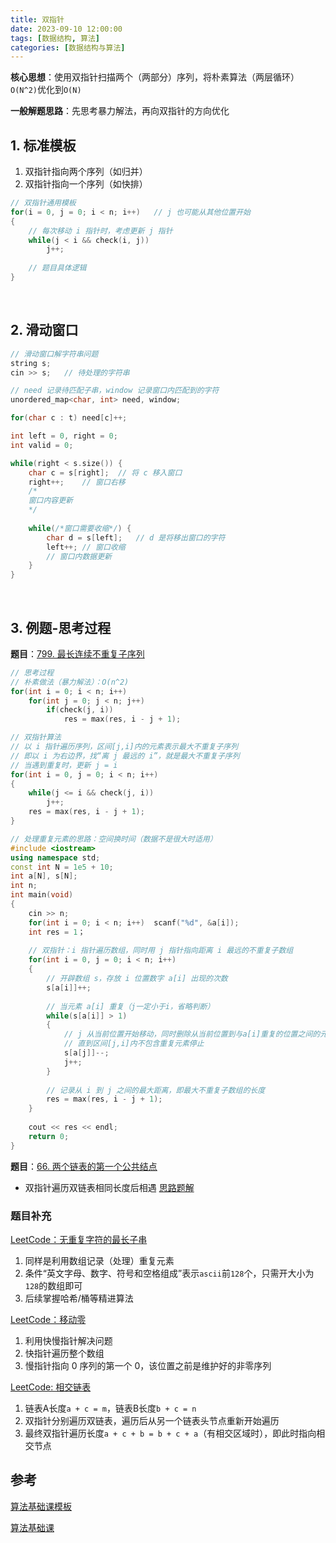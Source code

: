 ```yaml
---
title: 双指针
date: 2023-09-10 12:00:00
tags: [数据结构, 算法]
categories: [数据结构与算法]
---
```


**核心思想**：使用双指针扫描两个（两部分）序列，将朴素算法（两层循环）`O(N^2)`优化到`O(N)`

**一般解题思路**：先思考暴力解法，再向双指针的方向优化

<!--more-->

## 1. 标准模板

1. 双指针指向两个序列（如归并）
2. 双指针指向一个序列（如快排）

```cpp
// 双指针通用模板
for(i = 0, j = 0; i < n; i++)	// j 也可能从其他位置开始
{
    // 每次移动 i 指针时，考虑更新 j 指针
    while(j < i && check(i, j))
        j++;
    
    // 题目具体逻辑
}
```

<br>

## 2. 滑动窗口

```cpp
// 滑动窗口解字符串问题
string s;
cin >> s;	// 待处理的字符串

// need 记录待匹配子串，window 记录窗口内匹配到的字符
unordered_map<char, int> need, window;

for(char c : t) need[c]++;

int left = 0, right = 0;
int valid = 0;

while(right < s.size()) {
    char c = s[right];	// 将 c 移入窗口
    right++;	// 窗口右移
    /*
    窗口内容更新
    */
    
    while(/*窗口需要收缩*/) {
        char d = s[left];	// d 是将移出窗口的字符
        left++;	// 窗口收缩
        // 窗口内数据更新
    }
}
```



<br>

## 3. 例题-思考过程

**题目**：[799. 最长连续不重复子序列](https://www.acwing.com/problem/content/801/)

```cpp
// 思考过程
// 朴素做法（暴力解法）：O(n^2)
for(int i = 0; i < n; i++)
    for(int j = 0; j < n; j++)
        if(check(j, i))
        	res = max(res, i - j + 1);

// 双指针算法
// 以 i 指针遍历序列，区间[j,i]内的元素表示最大不重复子序列
// 即以 i 为右边界，找“离 j 最远的 i”，就是最大不重复子序列
// 当遇到重复时，更新 j = i
for(int i = 0, j = 0; i < n; i++)
{
    while(j <= i && check(j, i))	
        j++;
    res = max(res, i - j + 1);
}
```

```cpp
// 处理重复元素的思路：空间换时间（数据不是很大时适用）
#include <iostream>
using namespace std;
const int N = 1e5 + 10;
int a[N], s[N];
int n;
int main(void)
{
    cin >> n;
    for(int i = 0; i < n; i++)	scanf("%d", &a[i]);
    int res = 1；	
    
    // 双指针：i 指针遍历数组，同时用 j 指针指向距离 i 最远的不重复子数组
    for(int i = 0, j = 0; i < n; i++)
    {
        // 开辟数组 s，存放 i 位置数字 a[i] 出现的次数
        s[a[i]]++;
        
        // 当元素 a[i] 重复（j一定小于i，省略判断）
        while(s[a[i]] > 1)	
        { 
            // j 从当前位置开始移动，同时删除从当前位置到与a[i]重复的位置之间的元素出现次数
            // 直到区间[j,i]内不包含重复元素停止
            s[a[j]]--;		
            j++;
        }
        
        // 记录从 i 到 j 之间的最大距离，即最大不重复子数组的长度
        res = max(res, i - j + 1);
    }
    
    cout << res << endl;
    return 0;
}
```

**题目**：[66. 两个链表的第一个公共结点](https://www.acwing.com/problem/content/62/)

- 双指针遍历双链表相同长度后相遇 [思路题解](https://www.acwing.com/solution/content/26708/)

### 题目补充

[LeetCode：无重复字符的最长子串](https://leetcode.cn/problems/longest-substring-without-repeating-characters/description/?envType=study-plan-v2&envId=top-100-liked)

1. 同样是利用数组记录（处理）重复元素
2. 条件“英文字母、数字、符号和空格组成”表示`ascii`前`128`个，只需开大小为`128`的数组即可
3. 后续掌握哈希/桶等精进算法

[LeetCode：移动零](https://leetcode.cn/problems/move-zeroes/)

1. 利用快慢指针解决问题
2. 快指针遍历整个数组
3. 慢指针指向 0 序列的第一个 0，该位置之前是维护好的非零序列

[LeetCode: 相交链表](https://leetcode.cn/problems/intersection-of-two-linked-lists/solutions/811625/xiang-jiao-lian-biao-by-leetcode-solutio-a8jn/?envType=study-plan-v2&envId=top-100-liked)

1. 链表A长度`a + c = m`，链表B长度`b + c = n`
2. 双指针分别遍历双链表，遍历后从另一个链表头节点重新开始遍历
3. 最终双指针遍历长度`a + c + b = b + c + a`（有相交区域时），即此时指向相交节点





## 参考

[算法基础课模板](https://www.acwing.com/blog/content/277/)

[算法基础课](https://www.acwing.com/activity/content/introduction/11/)
